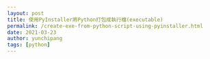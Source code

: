 ```yaml
---
layout: post
title: 使用PyInstaller將Python打包成執行檔(executable)
permalink: /create-exe-from-python-script-using-pyinstaller.html
date: 2021-03-23
author: yunchipang
tags: [python]
---
```

